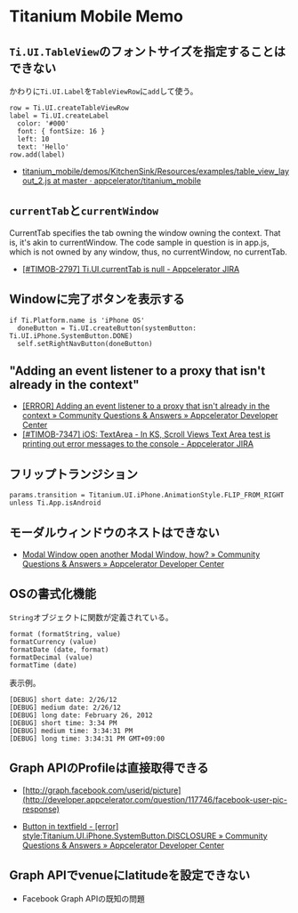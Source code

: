 Titanium Mobile Memo
====


`Ti.UI.TableView`のフォントサイズを指定することはできない
----

かわりに`Ti.UI.Label`を`TableViewRow`に`add`して使う。

    row = Ti.UI.createTableViewRow
    label = Ti.UI.createLabel
      color: '#000'
      font: { fontSize: 16 }
      left: 10
      text: 'Hello'
    row.add(label)

* [titanium_mobile/demos/KitchenSink/Resources/examples/table_view_layout_2.js at master · appcelerator/titanium_mobile](https://github.com/appcelerator/titanium_mobile/blob/master/demos/KitchenSink/Resources/examples/table_view_layout_2.js)


`currentTab`と`currentWindow`
----

CurrentTab specifies the tab owning the window owning the context. That is, it's akin to currentWindow. The code sample in question is in app.js, which is not owned by any window, thus, no currentWindow, no currentTab.

* [[#TIMOB-2797] Ti.UI.currentTab is null - Appcelerator JIRA](https://jira.appcelerator.org/browse/TIMOB-2797)


Windowに完了ボタンを表示する
----

    if Ti.Platform.name is 'iPhone OS'
      doneButton = Ti.UI.createButton(systemButton: Ti.UI.iPhone.SystemButton.DONE)
      self.setRightNavButton(doneButton)


"Adding an event listener to a proxy that isn't already in the context"
----

* [[ERROR] Adding an event listener to a proxy that isn&apos;t already in the context » Community Questions &amp; Answers » Appcelerator Developer Center](http://developer.appcelerator.com/question/131453/error-adding-an-event-listener-to-a-proxy-that-isnt-already-in-the-context)
* [[#TIMOB-7347] iOS: TextArea - In KS, Scroll Views Text Area test is printing out error messages to the console - Appcelerator JIRA](https://jira.appcelerator.org/browse/TIMOB-7347)


フリップトランジション
----

    params.transition = Titanium.UI.iPhone.AnimationStyle.FLIP_FROM_RIGHT unless Ti.App.isAndroid


モーダルウィンドウのネストはできない
----

* [Modal Window open another Modal Window, how? » Community Questions &amp; Answers » Appcelerator Developer Center](http://developer.appcelerator.com/question/129792/modal-window-open-another-modal-window-how)


OSの書式化機能
----

`String`オブジェクトに関数が定義されている。

    format (formatString, value)
    formatCurrency (value)
    formatDate (date, format)
    formatDecimal (value)
    formatTime (date)

表示例。

    [DEBUG] short date: 2/26/12
    [DEBUG] medium date: 2/26/12
    [DEBUG] long date: February 26, 2012
    [DEBUG] short time: 3:34 PM
    [DEBUG] medium time: 3:34:31 PM
    [DEBUG] long time: 3:34:31 PM GMT+09:00


Graph APIのProfileは直接取得できる
----

* [http://graph.facebook.com/userid/picture](http://developer.appcelerator.com/question/117746/facebook-user-pic-response)

* [Button in textfield - [error] style:Titanium.UI.iPhone.SystemButton.DISCLOSURE » Community Questions &amp; Answers » Appcelerator Developer Center](http://developer.appcelerator.com/question/118142/button-in-textfield---error-styletitaniumuiiphonesystembuttondisclosure)


Graph APIでvenueにlatitudeを設定できない
----

* Facebook Graph APIの既知の問題
